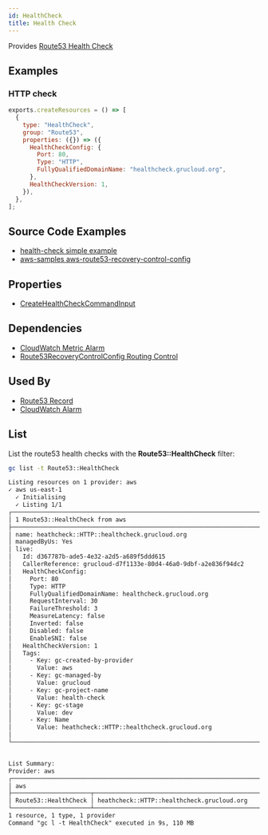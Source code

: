 ```yaml
---
id: HealthCheck
title: Health Check
---
```


Provides [Route53 Health Check](https://console.aws.amazon.com/route53/healthchecks/home#)

## Examples

### HTTP check

```js
exports.createResources = () => [
  {
    type: "HealthCheck",
    group: "Route53",
    properties: ({}) => ({
      HealthCheckConfig: {
        Port: 80,
        Type: "HTTP",
        FullyQualifiedDomainName: "healthcheck.grucloud.org",
      },
      HealthCheckVersion: 1,
    }),
  },
];
```

## Source Code Examples

- [health-check simple example](https://github.com/grucloud/grucloud/blob/main/examples/aws/Route53/health-check)
- [aws-samples aws-route53-recovery-control-config](https://github.com/grucloud/grucloud/blob/main/examples/aws/aws-samples/aws-route53-recovery-control-config)

## Properties

- [CreateHealthCheckCommandInput](https://docs.aws.amazon.com/AWSJavaScriptSDK/v3/latest/clients/client-route-53/interfaces/createhealthcheckcommandinput.html)

## Dependencies

- [CloudWatch Metric Alarm](../CloudWatch/MetricAlarm.md)
- [Route53RecoveryControlConfig Routing Control](../Route53RecoveryControlConfig/RoutingControl.md)

## Used By

- [Route53 Record](./Record.md)
- [CloudWatch Alarm](../CloudWatch/MetricAlarm.md)

## List

List the route53 health checks with the **Route53::HealthCheck** filter:

```sh
gc list -t Route53::HealthCheck
```

```txt
Listing resources on 1 provider: aws
✓ aws us-east-1
  ✓ Initialising
  ✓ Listing 1/1
┌───────────────────────────────────────────────────────────────────────┐
│ 1 Route53::HealthCheck from aws                                       │
├───────────────────────────────────────────────────────────────────────┤
│ name: heathcheck::HTTP::healthcheck.grucloud.org                      │
│ managedByUs: Yes                                                      │
│ live:                                                                 │
│   Id: d367787b-ade5-4e32-a2d5-a689f5ddd615                            │
│   CallerReference: grucloud-d7f1133e-80d4-46a0-9dbf-a2e836f94dc2      │
│   HealthCheckConfig:                                                  │
│     Port: 80                                                          │
│     Type: HTTP                                                        │
│     FullyQualifiedDomainName: healthcheck.grucloud.org                │
│     RequestInterval: 30                                               │
│     FailureThreshold: 3                                               │
│     MeasureLatency: false                                             │
│     Inverted: false                                                   │
│     Disabled: false                                                   │
│     EnableSNI: false                                                  │
│   HealthCheckVersion: 1                                               │
│   Tags:                                                               │
│     - Key: gc-created-by-provider                                     │
│       Value: aws                                                      │
│     - Key: gc-managed-by                                              │
│       Value: grucloud                                                 │
│     - Key: gc-project-name                                            │
│       Value: health-check                                             │
│     - Key: gc-stage                                                   │
│       Value: dev                                                      │
│     - Key: Name                                                       │
│       Value: heathcheck::HTTP::healthcheck.grucloud.org               │
│                                                                       │
└───────────────────────────────────────────────────────────────────────┘


List Summary:
Provider: aws
┌──────────────────────────────────────────────────────────────────────┐
│ aws                                                                  │
├──────────────────────┬───────────────────────────────────────────────┤
│ Route53::HealthCheck │ heathcheck::HTTP::healthcheck.grucloud.org    │
└──────────────────────┴───────────────────────────────────────────────┘
1 resource, 1 type, 1 provider
Command "gc l -t HealthCheck" executed in 9s, 110 MB

```
